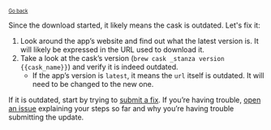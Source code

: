 <sup><sub>[Go back](curl_error_fix_vendor.md)</sup></sub>

Since the download started, it likely means the cask is outdated. Let's fix it:

1. Look around the app’s website and find out what the latest version is. It will likely be expressed in the URL used to download it.
2. Take a look at the cask’s version (`brew cask _stanza version {{cask_name}}`) and verify it is indeed outdated.
    * If the app’s version is `latest`, it means the `url` itself is outdated. It will need to be changed to the new one.

If it is outdated, start by trying to [submit a fix](../../CONTRIBUTING.md#updating-a-cask). If you’re having trouble, [open an issue](https://github.com/Homebrew/homebrew-cask/issues/new?template=01_bug_report.md) explaining your steps so far and why you’re having trouble submitting the update.
